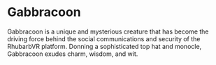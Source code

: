 # Gabbracoon
Gabbracoon is a unique and mysterious creature that has become the driving force behind the social communications and security of the RhubarbVR platform. Donning a sophisticated top hat and monocle, Gabbracoon exudes charm, wisdom, and wit.
